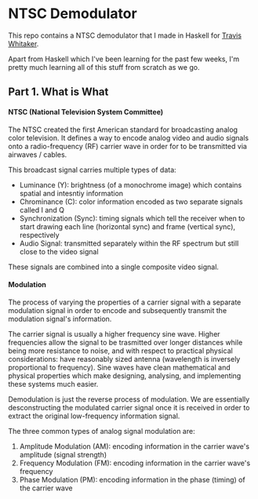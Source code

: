 # NTSC Demodulator

This repo contains a NTSC demodulator that I made in Haskell for [Travis Whitaker](https://x.com/TravisMWhitaker/status/1873204170070868225).

Apart from Haskell which I've been learning for the past few weeks, I'm pretty much learning all of this stuff from scratch as we go.

## Part 1. What is What

#### NTSC (National Television System Committee)
The NTSC created the first American standard for broadcasting analog color television. It defines a way to encode analog video and audio signals onto a radio-frequency (RF) carrier wave in order for to be transmitted via airwaves / cables.

This broadcast signal carries multiple types of data:
- Luminance (Y): brightness (of a monochrome image) which contains spatial and intesntiy information
- Chrominance (C): color information encoded as two separate signals called I and Q
- Synchronization (Sync): timing signals which tell the receiver when to start drawing each line (horizontal sync) and frame (vertical sync), respectively
- Audio Signal: transmitted separately within the RF spectrum but still close to the video signal

These signals are combined into a single composite video signal.

#### Modulation

The process of varying the properties of a carrier signal with a separate modulation signal in order to encode and subsequently transmit the modulation signal's information. 

The carrier signal is usually a higher frequency sine wave. Higher frequencies allow the signal to be trasmitted over longer distances while being more resistance to noise, and with respect to practical physical considerations: have reasonably sized antenna (wavelength is inversely proportional to frequency). Sine waves have clean mathematical and physical properties which make designing, analysing, and implementing these systems much easier.

Demodulation is just the reverse process of modulation. We are essentially desconstructing the modulated carrier signal once it is received in order to extract the original low-frequency information signal.

The three common types of analog signal modulation are:
1. Amplitude Modulation (AM): encoding information in the carrier wave's amplitude (signal strength)
2. Frequency Modulation (FM): encoding information in the carrier wave's frequency
3. Phase Modulation (PM): encoding information in the phase (timing) of the carrier wave

